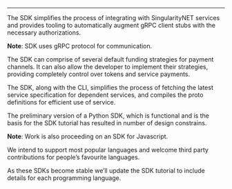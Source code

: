 <!-- ---
# Page settings
layout: default
keywords:
comments: false
# Hero section
title: SingularityNET Registry
description: This guide will teach you how the registry is used to expose information about AI services to the outside world so consumers can find and buy these services.

# extralink box
extralink:
    title: All Docs
    title_url: '/docs'
    external_url: false
    description: Find an overview of our full documentation here.

# Developer Newsletter
dev_news: true

# Micro navigation
micro_nav: true -->

---
The SDK simplifies the process of integrating with SingularityNET services and provides tooling to automatically augment gRPC client stubs with the necessary authorizations. 

**Note**: SDK uses gRPC protocol for communication.

The SDK can comprise of several default funding strategies for payment channels. It can also allow the developer to implement their strategies, providing completely control over tokens and service payments.

The SDK, along with the CLI, simplifies the process of fetching the latest service specification for dependent services, and compiles the proto definitions for efficient use of service.

The preliminary version of a Python SDK, which is functional and is the basis for the SDK tutorial has resulted in number of design constrains.

**Note**: Work is also proceeding on an SDK for Javascript.

We intend to support most popular languages and welcome third party contributions for people’s favourite languages.

As these SDKs become stable we’ll update the SDK tutorial to include details for each programming language.
